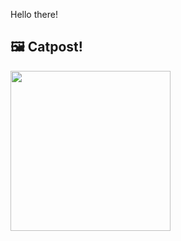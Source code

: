 Hello there!



## 🖼️ Catpost!

<sub>
    <img src="https://cdn2.thecatapi.com/images/3g0.jpg" height="256">
</sub>

